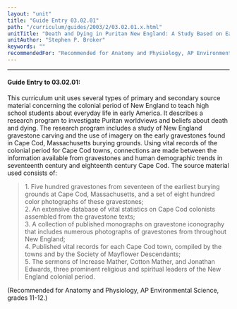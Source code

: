```yaml
---
layout: "unit"
title: "Guide Entry 03.02.01"
path: "/curriculum/guides/2003/2/03.02.01.x.html"
unitTitle: "Death and Dying in Puritan New England: A Study Based on Early Gravestones, Vital Records, and other Primary Sources Relating to Cape Cod, Massachusetts"
unitAuthor: "Stephen P. Broker"
keywords: ""
recommendedFor: "Recommended for Anatomy and Physiology, AP Environmental Science, grades 11-12."
---
```

<body>
<hr/>
<h4>
Guide Entry to 03.02.01:
</h4>
<p>
This curriculum unit uses several types of primary and secondary source material concerning the colonial period of New England to teach high school students about everyday life in early America.  It describes a research program to investigate Puritan worldviews and beliefs about death and dying.  The research program includes a study of New England gravestone carving and the use of imagery on the early gravestones found in Cape Cod, Massachusetts burying grounds.  Using vital records of the colonial period for Cape Cod towns, connections are made between the information available from gravestones and human demographic trends in seventeenth century and eighteenth century Cape Cod.  The source material used consists of:
</p>
<blockquote>
<dl>
<dt>
1. Five hundred gravestones from seventeen of the earliest burying grounds at Cape Cod, Massachusetts, and a set of eight hundred color photographs of these gravestones;
<dt>
2. An extensive database of vital statistics on Cape Cod colonists assembled from the gravestone texts;
<dt>
3. A collection of published monographs on gravestone iconography that includes numerous photographs of gravestones from throughout New England;
<dt>
4. Published vital records for each Cape Cod town, compiled by the towns and by the Society of Mayflower Descendants;
<dt>
5. The sermons of Increase Mather, Cotton Mather, and Jonathan Edwards, three prominent religious and spiritual leaders of the New England colonial period.
</dt>
</dt>
</dt>
</dt>
</dt>
</dl>
</blockquote>
<p>
(Recommended for Anatomy and Physiology, AP Environmental Science, grades 11-12.)
</p>
</body>